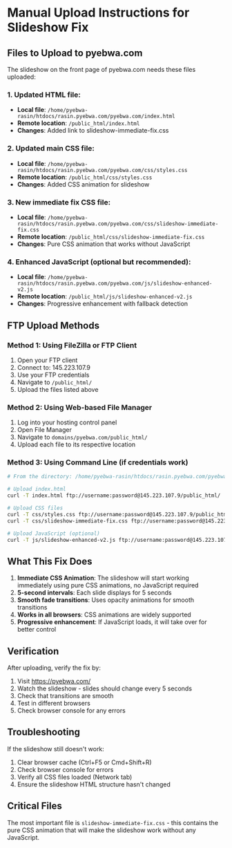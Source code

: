 # Manual Upload Instructions for Slideshow Fix

## Files to Upload to pyebwa.com

The slideshow on the front page of pyebwa.com needs these files uploaded:

### 1. Updated HTML file:
- **Local file**: `/home/pyebwa-rasin/htdocs/rasin.pyebwa.com/pyebwa.com/index.html`
- **Remote location**: `/public_html/index.html`
- **Changes**: Added link to slideshow-immediate-fix.css

### 2. Updated main CSS file:
- **Local file**: `/home/pyebwa-rasin/htdocs/rasin.pyebwa.com/pyebwa.com/css/styles.css`
- **Remote location**: `/public_html/css/styles.css`
- **Changes**: Added CSS animation for slideshow

### 3. New immediate fix CSS file:
- **Local file**: `/home/pyebwa-rasin/htdocs/rasin.pyebwa.com/pyebwa.com/css/slideshow-immediate-fix.css`
- **Remote location**: `/public_html/css/slideshow-immediate-fix.css`
- **Changes**: Pure CSS animation that works without JavaScript

### 4. Enhanced JavaScript (optional but recommended):
- **Local file**: `/home/pyebwa-rasin/htdocs/rasin.pyebwa.com/pyebwa.com/js/slideshow-enhanced-v2.js`
- **Remote location**: `/public_html/js/slideshow-enhanced-v2.js`
- **Changes**: Progressive enhancement with fallback detection

## FTP Upload Methods

### Method 1: Using FileZilla or FTP Client
1. Open your FTP client
2. Connect to: 145.223.107.9
3. Use your FTP credentials
4. Navigate to `/public_html/`
5. Upload the files listed above

### Method 2: Using Web-based File Manager
1. Log into your hosting control panel
2. Open File Manager
3. Navigate to `domains/pyebwa.com/public_html/`
4. Upload each file to its respective location

### Method 3: Using Command Line (if credentials work)
```bash
# From the directory: /home/pyebwa-rasin/htdocs/rasin.pyebwa.com/pyebwa.com/

# Upload index.html
curl -T index.html ftp://username:password@145.223.107.9/public_html/

# Upload CSS files
curl -T css/styles.css ftp://username:password@145.223.107.9/public_html/css/
curl -T css/slideshow-immediate-fix.css ftp://username:password@145.223.107.9/public_html/css/

# Upload JavaScript (optional)
curl -T js/slideshow-enhanced-v2.js ftp://username:password@145.223.107.9/public_html/js/
```

## What This Fix Does

1. **Immediate CSS Animation**: The slideshow will start working immediately using pure CSS animations, no JavaScript required
2. **5-second intervals**: Each slide displays for 5 seconds
3. **Smooth fade transitions**: Uses opacity animations for smooth transitions
4. **Works in all browsers**: CSS animations are widely supported
5. **Progressive enhancement**: If JavaScript loads, it will take over for better control

## Verification

After uploading, verify the fix by:
1. Visit https://pyebwa.com/
2. Watch the slideshow - slides should change every 5 seconds
3. Check that transitions are smooth
4. Test in different browsers
5. Check browser console for any errors

## Troubleshooting

If the slideshow still doesn't work:
1. Clear browser cache (Ctrl+F5 or Cmd+Shift+R)
2. Check browser console for errors
3. Verify all CSS files loaded (Network tab)
4. Ensure the slideshow HTML structure hasn't changed

## Critical Files

The most important file is `slideshow-immediate-fix.css` - this contains the pure CSS animation that will make the slideshow work without any JavaScript.